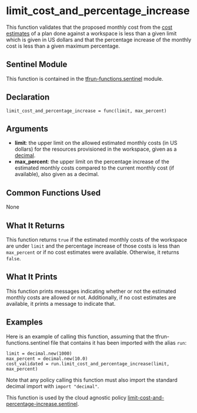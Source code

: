 # limit_cost_and_percentage_increase
This function validates that the proposed monthly cost from the [cost estimates](https://www.terraform.io/docs/cloud/cost-estimation/index.html) of a plan done against a workspace is less than a given limit which is given in US dollars and that the percentage increase of the monthly cost is less than a given maximum percentage.

## Sentinel Module
This function is contained in the [tfrun-functions.sentinel](../tfrun-functions.sentinel) module.

## Declaration
`limit_cost_and_percentage_increase = func(limit, max_percent)`

## Arguments
* **limit**: the upper limit on the allowed estimated monthly costs (in US dollars) for the resources provisioned in the workspace, given as a [decimal](https://docs.hashicorp.com/sentinel/imports/decimal/).
* **max_percent**: the upper limit on the percentage increase of the estimated monthly costs compared to the current monthly cost (if available), also given as a decimal.

## Common Functions Used
None

## What It Returns
This function returns `true` if the estimated monthly costs of the workspace are under `limit` and the percentage increase of those costs is less than `max_percent` or if no cost estimates were available. Otherwise, it returns `false`.

## What It Prints
This function prints messages indicating whether or not the estimated monthly costs are allowed or not. Additionally, if no cost estimates are available, it prints a message to indicate that.

## Examples
Here is an example of calling this function, assuming that the tfrun-functions.sentinel file that contains it has been imported with the alias `run`:
```
limit = decimal.new(1000)
max_percent = decimal.new(10.0)
cost_validated = run.limit_cost_and_percentage_increase(limit, max_percent)
```
Note that any policy calling this function must also import the standard decimal import with `import "decimal"`.

This function is used by the cloud agnostic policy [limit-cost-and-percentage-increase.sentinel](../../../cloud-agnostic/limit-cost-and-percentage-increase.sentinel).
